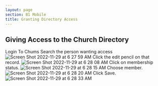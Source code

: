 ```yaml
---
layout: page
section: B1 Mobile
title: Granting Directory Access
---
```


## Giving Access to the Church Directory

Login To Chums Search the person wanting access
![Screen Shot 2022-11-29 at 6 27 59 AM](https://user-images.githubusercontent.com/65249159/204538892-7f1f9b04-cc94-4b5c-af3d-32b36775597f.png)
Click the edit pencil on that record.
![Screen Shot 2022-11-29 at 6 28 08 AM](https://user-images.githubusercontent.com/65249159/204538986-979e59af-96d5-49ec-8975-a9629799d4f6.png)
Click on membership status.
![Screen Shot 2022-11-29 at 6 28 15 AM](https://user-images.githubusercontent.com/65249159/204539076-2ccc24c4-cb33-4c78-adaf-d4b44cd3a6ea.png)
Choose member.
![Screen Shot 2022-11-29 at 6 28 20 AM](https://user-images.githubusercontent.com/65249159/204539170-1242bf40-fe36-4e63-b7fa-f00fa12abc53.png)
Click Save.
![Screen Shot 2022-11-29 at 6 28 33 AM](https://user-images.githubusercontent.com/65249159/204539221-568ec6f5-e01e-4124-a278-c7a166faadf9.png)
